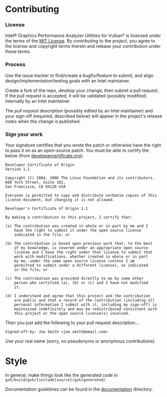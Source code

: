 
# Contributing

### License

Intel® Graphics Performance Analyzer Utilities for Vulkan* is licensed under the terms of the [MIT License](LICENSE.txt).  By contributing to the project, you agree to the license and copyright terms therein and release your contribution under these terms.

### Process

Use the issue tracker to find/create a bugfix/feature to submit, and align design/implementation/testing goals with an Intel maintainer.

Create a fork of the repo, develop your change, then submit a pull request.  If the pull request is accepted, it will be validated (possibly modified) internally by an Intel maintainer.

The *pull request description* (possibly edited by an Intel maintainer) and your sign-off (required, described below) will appear in the project's release notes when the change is published.

### Sign your work

Your signature certifies that you wrote the patch or otherwise have the right to pass it on as an open-source patch.  You must be able to certify the below (from [developercertificate.org](http://developercertificate.org/)):

```
Developer Certificate of Origin
Version 1.1

Copyright (C) 2004, 2006 The Linux Foundation and its contributors.
660 York Street, Suite 102,
San Francisco, CA 94110 USA

Everyone is permitted to copy and distribute verbatim copies of this
license document, but changing it is not allowed.

Developer's Certificate of Origin 1.1

By making a contribution to this project, I certify that:

(a) The contribution was created in whole or in part by me and I
    have the right to submit it under the open source license
    indicated in the file; or

(b) The contribution is based upon previous work that, to the best
    of my knowledge, is covered under an appropriate open source
    license and I have the right under that license to submit that
    work with modifications, whether created in whole or in part
    by me, under the same open source license (unless I am
    permitted to submit under a different license), as indicated
    in the file; or

(c) The contribution was provided directly to me by some other
    person who certified (a), (b) or (c) and I have not modified
    it.

(d) I understand and agree that this project and the contribution
    are public and that a record of the contribution (including all
    personal information I submit with it, including my sign-off) is
    maintained indefinitely and may be redistributed consistent with
    this project or the open source license(s) involved.
```

Then you just add the following to your pull request description...

    Signed-off-by: Joe Smith <joe.smith@email.com>

Use your real name (sorry, no pseudonyms or anonymous contributions)

# Style

In general, make things look like the generated code in `gvk/build/gvk/[include|source]/gvk/generated/`

Documentation guidelines can be found in the [documentation](documentation/README.md) directory.

